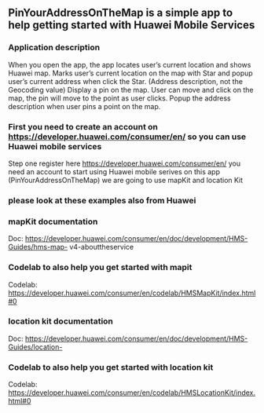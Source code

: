 ## PinYourAddressOnTheMap is a simple app to help getting started with Huawei Mobile Services

### Application description

When you open the app, the app locates user’s current location and shows
Huawei map. Marks user’s current location on the map with Star and popup user’s
current address when click the Star. (Address description, not the
Geocoding value) Display a pin on the map. User can move and click on the map, the pin
will move to the point as user clicks. Popup the address description when
user pins a point on the map.

### First you need to create an account on https://developer.huawei.com/consumer/en/ so you can use Huawei mobile services 

Step one register here https://developer.huawei.com/consumer/en/ you need an account to start using Huawei mobile serives 
on this app (PinYourAddressOnTheMap) we are going to use mapKit and location Kit

### please look at these examples also from Huawei

### mapKit documentation
Doc: https://developer.huawei.com/consumer/en/doc/development/HMS-Guides/hms-map-
v4-abouttheservice
### Codelab to also help you get started with mapit
Codelab: https://developer.huawei.com/consumer/en/codelab/HMSMapKit/index.html#0

### location kit documentation
Doc: https://developer.huawei.com/consumer/en/doc/development/HMS-Guides/location-
### Codelab to also help you get started with location kit
Codelab: https://developer.huawei.com/consumer/en/codelab/HMSLocationKit/index.html#0

